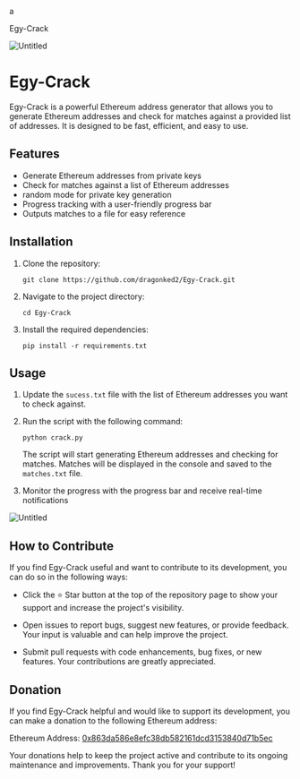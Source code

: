 












































































































































a
































Egy-Crack


![Untitled](https://github.com/dragonked2/Egy-Crack/assets/66541902/c3360819-089f-48aa-99b0-5a5561a75a34)

# Egy-Crack
Egy-Crack is a powerful Ethereum address generator that allows you to generate Ethereum addresses and check for matches against a provided list of addresses. It is designed to be fast, efficient, and easy to use.

## Features

- Generate Ethereum addresses from private keys
- Check for matches against a list of Ethereum addresses
- random mode for private key generation
- Progress tracking with a user-friendly progress bar
- Outputs matches to a file for easy reference

## Installation

1. Clone the repository:

   ```shell
   git clone https://github.com/dragonked2/Egy-Crack.git
   ```

2. Navigate to the project directory:

   ```shell
   cd Egy-Crack
   ```

3. Install the required dependencies:

   ```shell
   pip install -r requirements.txt
   ```

## Usage

1. Update the `sucess.txt` file with the list of Ethereum addresses you want to check against.

2. Run the script with the following command:

   ```shell
   python crack.py
   ```

   The script will start generating Ethereum addresses and checking for matches. Matches will be displayed in the console and saved to the `matches.txt` file.

3. Monitor the progress with the progress bar and receive real-time notifications

![Untitled](https://github.com/dragonked2/Egy-Crack/assets/66541902/6d68f084-a185-4778-87d9-97c42c7a4278)


## How to Contribute

If you find Egy-Crack useful and want to contribute to its development, you can do so in the following ways:

- Click the :star: Star button at the top of the repository page to show your support and increase the project's visibility.

- Open issues to report bugs, suggest new features, or provide feedback. Your input is valuable and can help improve the project.

- Submit pull requests with code enhancements, bug fixes, or new features. Your contributions are greatly appreciated.

## Donation

If you find Egy-Crack helpful and would like to support its development, you can make a donation to the following Ethereum address:

Ethereum Address: [0x863da586e8efc38db582161dcd3153840d71b5ec](https://etherscan.io/address/0x863da586e8efc38db582161dcd3153840d71b5ec)

Your donations help to keep the project active and contribute to its ongoing maintenance and improvements. Thank you for your support!
